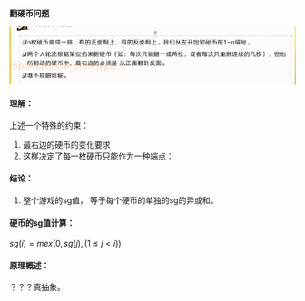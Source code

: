**翻硬币问题**

![image-20230418232803418](image-20230418232803418.png)

#### 理解：

上述一个特殊的约束：
1. 最右边的硬币的变化要求
2. 这样决定了每一枚硬币只能作为一种端点：

#### 结论：

1. 整个游戏的sg值， 等于每个硬币的单独的sg的异或和。

#### 硬币的sg值计算：

$sg(i) = mex(0 , sg(j), (1\le j \lt i))$

#### 原理概述：

？？？真抽象。

